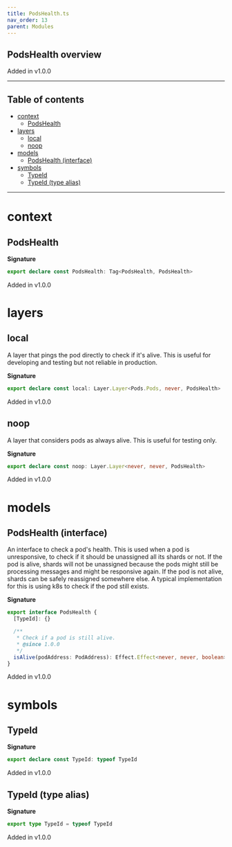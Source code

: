```yaml
---
title: PodsHealth.ts
nav_order: 13
parent: Modules
---
```


## PodsHealth overview

Added in v1.0.0

---

<h2 class="text-delta">Table of contents</h2>

- [context](#context)
  - [PodsHealth](#podshealth)
- [layers](#layers)
  - [local](#local)
  - [noop](#noop)
- [models](#models)
  - [PodsHealth (interface)](#podshealth-interface)
- [symbols](#symbols)
  - [TypeId](#typeid)
  - [TypeId (type alias)](#typeid-type-alias)

---

# context

## PodsHealth

**Signature**

```ts
export declare const PodsHealth: Tag<PodsHealth, PodsHealth>
```

Added in v1.0.0

# layers

## local

A layer that pings the pod directly to check if it's alive.
This is useful for developing and testing but not reliable in production.

**Signature**

```ts
export declare const local: Layer.Layer<Pods.Pods, never, PodsHealth>
```

Added in v1.0.0

## noop

A layer that considers pods as always alive.
This is useful for testing only.

**Signature**

```ts
export declare const noop: Layer.Layer<never, never, PodsHealth>
```

Added in v1.0.0

# models

## PodsHealth (interface)

An interface to check a pod's health.
This is used when a pod is unresponsive, to check if it should be unassigned all its shards or not.
If the pod is alive, shards will not be unassigned because the pods might still be processing messages and might be responsive again.
If the pod is not alive, shards can be safely reassigned somewhere else.
A typical implementation for this is using k8s to check if the pod still exists.

**Signature**

```ts
export interface PodsHealth {
  [TypeId]: {}

  /**
   * Check if a pod is still alive.
   * @since 1.0.0
   */
  isAlive(podAddress: PodAddress): Effect.Effect<never, never, boolean>
}
```

Added in v1.0.0

# symbols

## TypeId

**Signature**

```ts
export declare const TypeId: typeof TypeId
```

Added in v1.0.0

## TypeId (type alias)

**Signature**

```ts
export type TypeId = typeof TypeId
```

Added in v1.0.0

